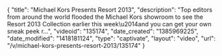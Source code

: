 {
    "title": "Michael Kors Presents Resort 2013",
    "description": "Top editors from around the world flooded the Michael Kors showroom to see the Resort 2013 Collection earlier this week\u2014and you can get your own sneak peek r...",
    "videoid": "135174",
    "date_created": "1385969225",
    "date_modified": "1418181124",
    "type": "captivate",
    "layout": "video",
    "url": "\/v\/michael-kors-presents-resort-2013\/135174"
}
